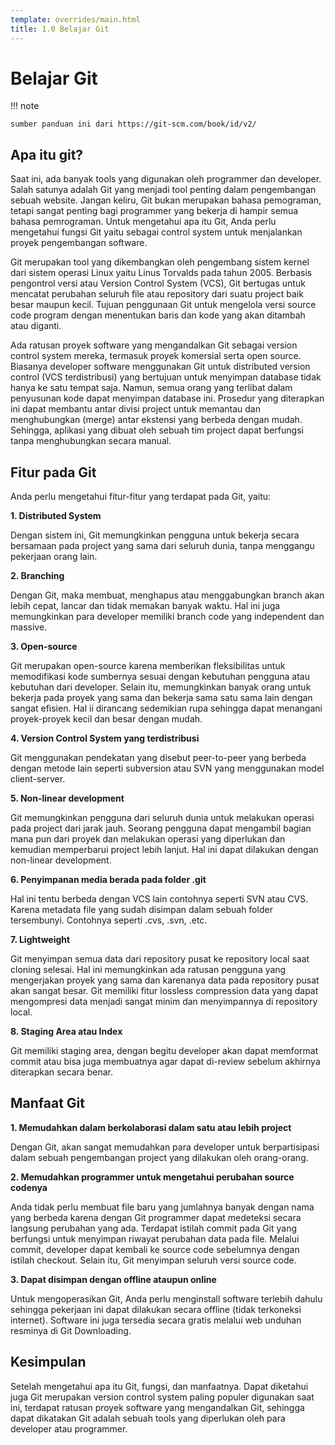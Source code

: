 ```yaml
---
template: overrides/main.html
title: 1.0 Belajar Git
---
```


# Belajar Git

!!! note 

	sumber panduan ini dari https://git-scm.com/book/id/v2/

## Apa itu git?

Saat ini, ada banyak tools yang digunakan oleh programmer dan developer. Salah satunya adalah Git yang menjadi tool penting dalam pengembangan sebuah website. Jangan keliru, Git bukan merupakan bahasa pemograman, tetapi sangat penting bagi programmer yang bekerja di hampir semua bahasa pemrograman. Untuk mengetahui apa itu Git, Anda perlu mengetahui fungsi Git yaitu sebagai control system untuk menjalankan proyek pengembangan software.

Git merupakan tool yang dikembangkan oleh pengembang sistem kernel dari sistem operasi Linux yaitu Linus Torvalds pada tahun 2005. Berbasis pengontrol versi atau Version Control System (VCS), Git bertugas untuk mencatat perubahan seluruh file atau repository dari suatu project baik besar maupun kecil. Tujuan penggunaan Git untuk mengelola versi source code program dengan menentukan baris dan kode yang akan ditambah atau diganti.  

Ada ratusan proyek software yang mengandalkan Git sebagai version control system mereka, termasuk proyek komersial serta open source. Biasanya developer software menggunakan Git untuk distributed version control  (VCS terdistribusi) yang bertujuan untuk menyimpan database tidak hanya ke satu tempat saja. Namun, semua orang yang terlibat dalam penyusunan kode dapat menyimpan database ini. Prosedur yang diterapkan ini dapat membantu antar divisi project untuk memantau dan menghubungkan (merge) antar ekstensi yang berbeda dengan mudah. Sehingga, aplikasi yang dibuat oleh sebuah tim project dapat berfungsi tanpa menghubungkan secara manual.

## Fitur pada Git

Anda perlu mengetahui fitur-fitur yang terdapat pada Git, yaitu:

**1. Distributed System**

Dengan sistem ini, Git memungkinkan pengguna untuk bekerja secara bersamaan pada project yang sama dari seluruh dunia, tanpa menggangu pekerjaan orang lain.

**2. Branching**

Dengan Git, maka membuat, menghapus atau menggabungkan branch akan lebih cepat, lancar dan tidak memakan banyak waktu. Hal ini juga memungkinkan para developer memiliki branch code yang independent dan massive.

**3. Open-source**

Git merupakan open-source karena  memberikan fleksibilitas untuk memodifikasi kode sumbernya sesuai dengan kebutuhan pengguna atau kebutuhan dari developer. Selain itu, memungkinkan banyak orang untuk bekerja pada proyek yang sama dan bekerja sama satu sama lain dengan sangat efisien. Hal ii dirancang sedemikian rupa sehingga dapat menangani proyek-proyek kecil dan besar dengan mudah.

**4. Version Control System yang terdistribusi**

Git menggunakan pendekatan yang disebut peer-to-peer yang berbeda dengan metode lain seperti subversion atau SVN yang menggunakan model client-server.

**5. Non-linear development**

Git memungkinkan pengguna dari seluruh dunia untuk melakukan operasi pada project dari jarak jauh. Seorang pengguna dapat mengambil bagian mana pun dari proyek dan melakukan operasi yang diperlukan dan kemudian memperbarui project lebih lanjut. Hal ini dapat dilakukan dengan non-linear development.

**6. Penyimpanan media berada pada folder .git**

Hal ini tentu berbeda dengan VCS lain contohnya seperti SVN atau CVS. Karena metadata file yang sudah disimpan dalam sebuah folder tersembunyi. Contohnya seperti .cvs, .svn, .etc.

**7. Lightweight**

Git menyimpan semua data dari repository pusat ke repository local saat cloning selesai. Hal ini memungkinkan ada ratusan pengguna yang mengerjakan proyek yang sama dan karenanya data pada repository pusat akan sangat besar. Git memiliki fitur lossless compression data yang dapat mengompresi data menjadi sangat minim dan menyimpannya di repository local.

**8. Staging Area atau Index**

Git memiliki staging area, dengan begitu developer akan dapat memformat commit atau bisa juga membuatnya agar dapat di-review sebelum akhirnya diterapkan secara benar.

## Manfaat Git

**1. Memudahkan dalam berkolaborasi dalam satu atau lebih project**

Dengan Git, akan sangat memudahkan para developer untuk berpartisipasi dalam sebuah pengembangan project yang dilakukan oleh orang-orang.

**2. Memudahkan programmer untuk mengetahui perubahan source codenya**

Anda tidak perlu  membuat file baru yang jumlahnya banyak dengan nama yang berbeda karena dengan Git programmer dapat medeteksi secara langsung perubahan yang ada.  Terdapat istilah commit pada Git yang berfungsi untuk menyimpan riwayat perubahan data pada file. Melalui commit, developer dapat kembali ke source code sebelumnya dengan istilah checkout. Selain itu, Git menyimpan seluruh versi source code.

**3. Dapat disimpan dengan offline ataupun online**

Untuk mengoperasikan Git, Anda perlu menginstall software terlebih dahulu sehingga pekerjaan ini dapat dilakukan secara offline (tidak terkoneksi internet). Software ini juga tersedia secara gratis melalui web unduhan resminya di Git Downloading.

## Kesimpulan

Setelah mengetahui apa itu Git, fungsi, dan manfaatnya. Dapat diketahui juga Git merupakan version control system paling populer digunakan saat ini, terdapat ratusan proyek software yang mengandalkan Git, sehingga dapat dikatakan Git adalah sebuah tools yang diperlukan oleh para developer atau programmer.